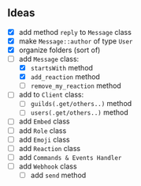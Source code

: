 ## Ideas

- [x] add method `reply` to `Message` class <br/>
- [x] make `Message::author` of type `User`<br/>
- [x] organize folders (sort of) <br/>
- [ ] add `Message` class: 
  - [x] `startsWith` method
  - [x] `add_reaction` method
  - [ ] `remove_my_reaction` method
- [ ] add to `Client` class: 
  - [ ] `guilds(.get/others..)` method
  - [ ] `users(.get/others..)` method
- [ ] add `Embed` class <br/>
- [ ] add `Role` class <br/>
- [ ] add `Emoji` class <br/>
- [ ] add `Reaction` class <br/>
- [ ] add `Commands & Events Handler` <br/>
- [ ] add `Webhook` class
  - [ ] add `send` method
